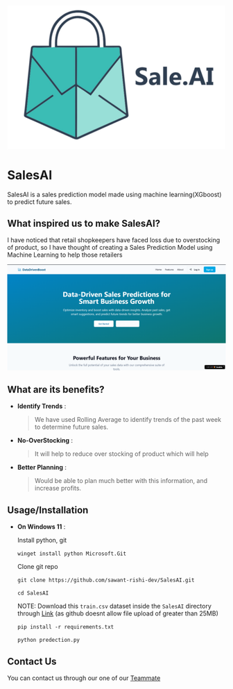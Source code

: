 ![Image](https://github.com/sawant-rishi-dev/SalesAI/blob/main/img/logo.jpg)
# SalesAI
SalesAI is a sales prediction model made using machine learning(XGboost) to predict future sales.

## What inspired us to make SalesAI?
I have noticed that retail shopkeepers have faced loss due to overstocking of product, so I have thought of creating a Sales Prediction Model using Machine Learning to help those retailers

![Image](https://github.com/sawant-rishi-dev/SalesAI/blob/main/img/image.png)

## What are its benefits?
- **Identify Trends** :
  > We have used Rolling Average to identify trends of the past week to determine future sales.
- **No-OverStocking** :
  > It will help to reduce over stocking of product which will help
- **Better Planning** :
  > Would be able to plan much better with this information, and increase profits.

## Usage/Installation
- **On Windows 11** :

  Install python, git
  ```
  winget install python Microsoft.Git
  ```
  
  Clone git repo
  ```
  git clone https://github.com/sawant-rishi-dev/SalesAI.git
  ```
  ```
  cd SalesAI
  ```
  NOTE: Download this `train.csv` dataset inside the `SalesAI` directory through [Link](https://drive.google.com/file/d/1bo5gVTLHjxqtMk45-ZRDd6OLc_0oz3uu/view?usp=sharing) (as github doesnt allow file upload of greater than 25MB)
  ```
  pip install -r requirements.txt
  ```
  ```
  python predection.py
  ```
## Contact Us
You can contact us through our one of our [Teammate](https://www.linkedin.com/in/rishi-sawant-896192322/)
